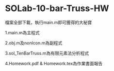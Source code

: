# SOLab-10-bar-Truss-HW
檔案全部下載，執行main.m即可獲得的大秘寶

1.main.m為主程式

2.obj.m及nonlcon.m為副程式

3.sol_TenBarTruss.m為有限元素法分析程式

4.Homework.pdf & Homework.tex為作業書面報告

